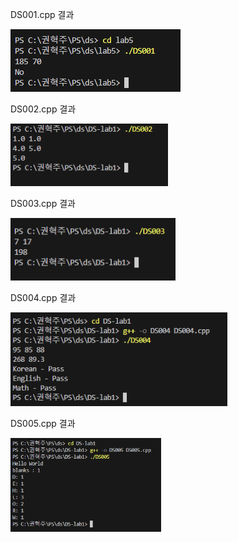 DS001.cpp 결과 <br>

<img src="https://github.com/HyeokjuCHu/22100062_KHJ_DS/blob/master/DS-lab1/result/DS001.png?raw=true" height="100">

DS002.cpp 결과 <br>

<img src="https://github.com/HyeokjuCHu/22100062_KHJ_DS/blob/master/DS-lab1/result/DS002.png?raw=true" height="100">

DS003.cpp 결과 <br>

<img src="https://github.com/HyeokjuCHu/22100062_KHJ_DS/blob/master/DS-lab1/result/DS003.png?raw=true" height="100">

DS004.cpp 결과 <br>

<img src="https://github.com/HyeokjuCHu/22100062_KHJ_DS/blob/master/DS-lab1/result/DS004.png?raw=true" height="150">

DS005.cpp 결과 <br>

<img src="https://github.com/HyeokjuCHu/22100062_KHJ_DS/blob/master/DS-lab1/result/DS005.png?raw=true" height="150">